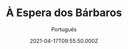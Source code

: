 ---
id: '073565f2-2458-4916-9559-16a35e3dc4e6'
type: 'movie' # Filme, Série, Anime
title: "À Espera dos Bárbaros"
synopsis: ["Em uma pequena província ocidental do Reino Unido vive um magistrado muito dedicado ao seu trabalho. No entanto, quando o Coronel Joll, famoso por seus “interrogatórios” e torturas, chega da capital para investigar os bárbaros, ele começa questionar a sua lealdade em relação ao Império.",
]
originalTitle: "Waiting for the Barbarians"
date: '2021-04-17T09:55:50.000Z'
update: '2021-04-17T09:55:50.000Z'
releaseDate: '2019-09-06T03:00:00.000Z'
imdb:
  rating: '5.9' # 8.5
  id: '' # tt0470752
duration: '1h 52 min'
trailer:
  urls: [
    'XeGGNV8Lm6s',
  ]
tags: ['1080p']
genre: ['Drama'] #
quality: 'BluRay' # BluRay, WEB-DL, HDTV, WEB-DL4K, WEB-DLe
format: 'MKV' # MKV, MP4, TS
audio: 'Português, Inglês' # Dublado, Legendado, Dual Audio, Dub & Leg
subtitle: 'Português' # Português, inglês,
size: '2.7 GB' # 4.8 GB
audioQuality: 10
videoQuality: 10
directors: []
#  - name: 'Lana Wachowski'
#    image: ''
#  - name: 'Lilly Wachowski'
#    image: ''
cast: []
#  - name: 'Keanu Reeves'
#    image: ''
#    characterName: 'Neo'
writers: []
#  - name: ''
#    image: ''
maturityRating:
  age: '' # L , 10, 12, 14, 16, 18
  topics: [''] # Violence, Illegal drugs, Inappropriate Language, Legal Drugs, Sexual Content, Extreme Violence
###########################################
download:
  
  - url: 'magnet:?xt=urn:btih:1b383d9c98e9b714321ae5b2bbdc3eae8340cfe7&dn=Esperando%20os%20B%c3%a1rbaros%202021%20BluRay%201080p%20DUAL%205.1%20COMANDO.TO&tr=udp%3a%2f%2fpublic.popcorn-tracker.org%3a6969%2fannounce&tr=udp%3a%2f%2ftracker.internetwarriors.net%3a1337%2fannounce&tr=udp%3a%2f%2ftracker.opentrackr.org%3a1337%2fannounce&tr=udp%3a%2f%2fexodus.desync.com%3a6969%2fannounce&tr=udp%3a%2f%2fretracker.lanta-net.ru%3a2710%2fannounce&tr=udp%3a%2f%2fopen.stealth.si%3a80%2fannounce&tr=udp%3a%2f%2fwww.torrent.eu.org%3a451%2fannounce&tr=udp%3a%2f%2fopentracker.i2p.rocks%3a6969%2fannounce&tr=http%3a%2f%2ftracker.opentrackr.org%3a1337%2fannounce&tr=udp%3a%2f%2f3rt.tace.ru%3a60889%2fannounce'
    resolution: '1080p' # 720p, 1080p, 4K,
    audio: 'Dual Áudio' # Dublado, Legendado, Dual Audio
    size: '' # 4.8 GB
    quality: '' # BluRay, WEB-DL
    format: '' # MKV
images:
  cover: '/assets/movies/a-espera-dos-barbaros.jpg'
  background: '/assets/movies/'
---